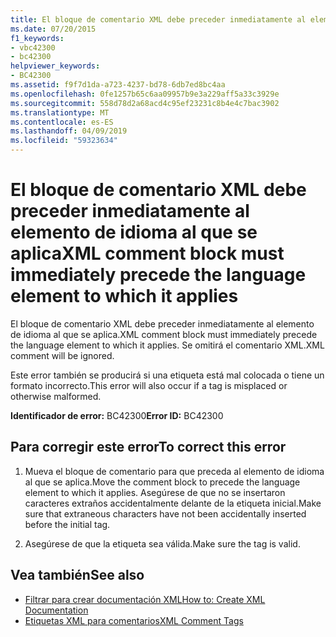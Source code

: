 ```yaml
---
title: El bloque de comentario XML debe preceder inmediatamente al elemento de idioma al que se aplica
ms.date: 07/20/2015
f1_keywords:
- vbc42300
- bc42300
helpviewer_keywords:
- BC42300
ms.assetid: f9f7d1da-a723-4237-bd78-6db7ed8bc4aa
ms.openlocfilehash: 0fe1257b65c6aa09957b9e3a229aff5a33c3929e
ms.sourcegitcommit: 558d78d2a68acd4c95ef23231c8b4e4c7bac3902
ms.translationtype: MT
ms.contentlocale: es-ES
ms.lasthandoff: 04/09/2019
ms.locfileid: "59323634"
---
```

# <a name="xml-comment-block-must-immediately-precede-the-language-element-to-which-it-applies"></a><span data-ttu-id="8652e-102">El bloque de comentario XML debe preceder inmediatamente al elemento de idioma al que se aplica</span><span class="sxs-lookup"><span data-stu-id="8652e-102">XML comment block must immediately precede the language element to which it applies</span></span>
<span data-ttu-id="8652e-103">El bloque de comentario XML debe preceder inmediatamente al elemento de idioma al que se aplica.</span><span class="sxs-lookup"><span data-stu-id="8652e-103">XML comment block must immediately precede the language element to which it applies.</span></span> <span data-ttu-id="8652e-104">Se omitirá el comentario XML.</span><span class="sxs-lookup"><span data-stu-id="8652e-104">XML comment will be ignored.</span></span>  
  
 <span data-ttu-id="8652e-105">Este error también se producirá si una etiqueta está mal colocada o tiene un formato incorrecto.</span><span class="sxs-lookup"><span data-stu-id="8652e-105">This error will also occur if a tag is misplaced or otherwise malformed.</span></span>  
  
 <span data-ttu-id="8652e-106">**Identificador de error:** BC42300</span><span class="sxs-lookup"><span data-stu-id="8652e-106">**Error ID:** BC42300</span></span>  
  
## <a name="to-correct-this-error"></a><span data-ttu-id="8652e-107">Para corregir este error</span><span class="sxs-lookup"><span data-stu-id="8652e-107">To correct this error</span></span>  
  
1. <span data-ttu-id="8652e-108">Mueva el bloque de comentario para que preceda al elemento de idioma al que se aplica.</span><span class="sxs-lookup"><span data-stu-id="8652e-108">Move the comment block to precede the language element to which it applies.</span></span> <span data-ttu-id="8652e-109">Asegúrese de que no se insertaron caracteres extraños accidentalmente delante de la etiqueta inicial.</span><span class="sxs-lookup"><span data-stu-id="8652e-109">Make sure that extraneous characters have not been accidentally inserted before the initial tag.</span></span>  
  
2. <span data-ttu-id="8652e-110">Asegúrese de que la etiqueta sea válida.</span><span class="sxs-lookup"><span data-stu-id="8652e-110">Make sure the tag is valid.</span></span>  
  
## <a name="see-also"></a><span data-ttu-id="8652e-111">Vea también</span><span class="sxs-lookup"><span data-stu-id="8652e-111">See also</span></span>

- [<span data-ttu-id="8652e-112">Filtrar para crear documentación XML</span><span class="sxs-lookup"><span data-stu-id="8652e-112">How to: Create XML Documentation</span></span>](../../visual-basic/programming-guide/program-structure/how-to-create-xml-documentation.md)
- [<span data-ttu-id="8652e-113">Etiquetas XML para comentarios</span><span class="sxs-lookup"><span data-stu-id="8652e-113">XML Comment Tags</span></span>](../../visual-basic/language-reference/xmldoc/index.md)

